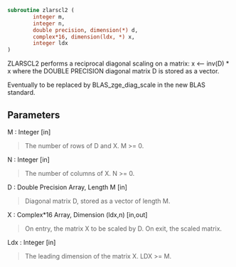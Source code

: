 ```fortran
subroutine zlarscl2 (
		integer m,
		integer n,
		double precision, dimension(*) d,
		complex*16, dimension(ldx, *) x,
		integer ldx
)
```

 ZLARSCL2 performs a reciprocal diagonal scaling on a matrix:
   x <-- inv(D) * x
 where the DOUBLE PRECISION diagonal matrix D is stored as a vector.

 Eventually to be replaced by BLAS_zge_diag_scale in the new BLAS
 standard.

## Parameters
M : Integer [in]
> The number of rows of D and X. M >= 0.

N : Integer [in]
> The number of columns of X. N >= 0.

D : Double Precision Array, Length M [in]
> Diagonal matrix D, stored as a vector of length M.

X : Complex*16 Array, Dimension (ldx,n) [in,out]
> On entry, the matrix X to be scaled by D.
> On exit, the scaled matrix.

Ldx : Integer [in]
> The leading dimension of the matrix X. LDX >= M.

